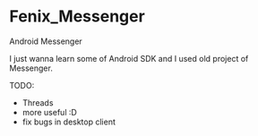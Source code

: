 Fenix_Messenger
===============

Android Messenger

I just wanna learn some of Android SDK and I used old project of Messenger.

TODO:
  - Threads
  - more useful :D
  - fix bugs in desktop client

